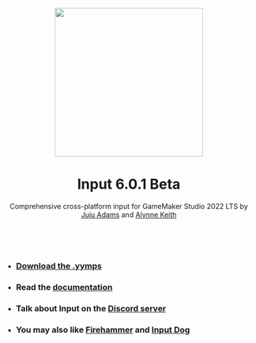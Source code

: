 <p align="center"><img src="https://raw.githubusercontent.com/JujuAdams/input/master/LOGO.png" style="display:block; margin:auto; width:300px"></p>
<h1 align="center">Input 6.0.1 Beta</h1>

<p align="center">Comprehensive cross-platform input for GameMaker Studio 2022 LTS by <a href="https://www.jujuadams.com/" target="_blank">Juju Adams</a> and <a href="https://offalynne.neocities.org/">Alynne Keith</a></p>

&nbsp;

&nbsp;

- ### [Download the .yymps](https://github.com/JujuAdams/input/releases/)
- ### Read the [documentation](http://jujuadams.github.io/Input)
- ### Talk about Input on the [Discord server](https://discord.gg/8krYCqr)
- ### You may also like [Firehammer](https://firehammergames.itch.io/firehammer-input) and [Input Dog](https://github.com/messhof/Input-Dog)
